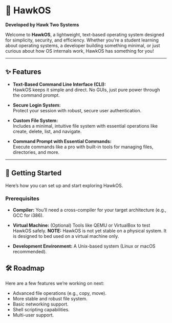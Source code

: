 # 🦅 HawkOS  

**Developed by Hawk Two Systems**  

Welcome to **HawkOS**, a lightweight, text-based operating system designed for simplicity, security, and efficiency. Whether you're a student learning about operating systems, a developer building something minimal, or just curious about how OS internals work, HawkOS has something for you!  

---

## ✨ Features  

- **Text-Based Command Line Interface (CLI):**  
  HawkOS keeps it simple and direct. No GUIs, just pure power through the command prompt.  

- **Secure Login System:**  
  Protect your session with robust, secure user authentication.  

- **Custom File System:**  
  Includes a minimal, intuitive file system with essential operations like create, delete, list, and navigate.  

- **Command Prompt with Essential Commands:**  
  Execute commands like a pro with built-in tools for managing files, directories, and more.  

---

## 🚀 Getting Started  

Here’s how you can set up and start exploring HawkOS.  

### Prerequisites  
- **Compiler:** You’ll need a cross-compiler for your target architecture (e.g., GCC for i386).  
- **Virtual Machine:** (Optional) Tools like QEMU or VirtualBox to test HawkOS safely.
  **NOTE:** HawkOS is not yet stable on a physical system. It is designed to bed used on a virtual machine only.
  
- **Development Environment:** A Unix-based system (Linux or macOS recommended).

## 🛠️ Roadmap

Here are a few features we’re working on next:

- Advanced file operations (e.g., copy, move).
- More stable and robust file system.
- Basic networking support.
- Shell scripting capabilities.
- Multi-user support.




